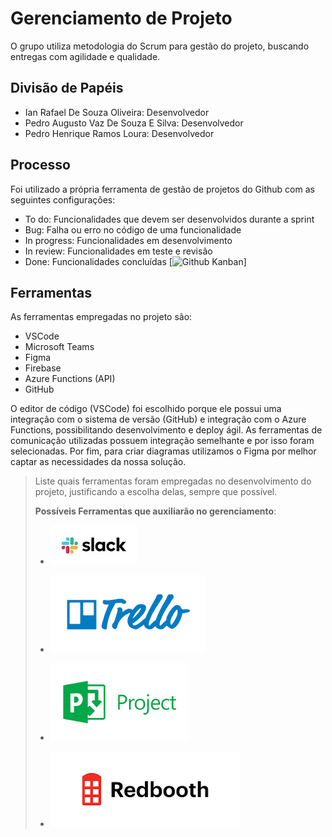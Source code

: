 # Gerenciamento de Projeto

O grupo utiliza metodologia do Scrum para gestão do projeto, buscando entregas com agilidade e qualidade.

## Divisão de Papéis

- Ian Rafael De Souza Oliveira: Desenvolvedor
- Pedro Augusto Vaz De Souza E Silva: Desenvolvedor
- Pedro Henrique Ramos Loura: Desenvolvedor

## Processo

Foi utilizado a própria ferramenta de gestão de projetos do Github com as seguintes configurações:
- To do: Funcionalidades que devem ser desenvolvidos durante a sprint
- Bug: Falha ou erro no código de uma funcionalidade
- In progress: Funcionalidades em desenvolvimento
- In review: Funcionalidades em teste e revisão
- Done: Funcionalidades concluídas
[![Github Kanban](img/Board.jpg)]
## Ferramentas

As ferramentas empregadas no projeto são:

- VSCode
- Microsoft Teams
- Figma
- Firebase
- Azure Functions (API)
- GitHub

O editor de código (VSCode) foi escolhido porque ele possui uma integração com o
sistema de versão (GitHub) e integração com o Azure Functions, possibilitando desenvolvimento e deploy ágil. As ferramentas de comunicação utilizadas possuem
integração semelhante e por isso foram selecionadas. Por fim, para criar diagramas utilizamos o Figma por melhor captar as necessidades da nossa solução.

> Liste quais ferramentas foram empregadas no desenvolvimento do
> projeto, justificando a escolha delas, sempre que possível.
> 
> **Possíveis Ferramentas que auxiliarão no gerenciamento**: 
> - [![Slack](img/slack.jpg)](https://slack.com/)
> - [![Trello](img/trello.png)](https://trello.com/)
> 
> - [![Microsof Project](img/project.png)](https://products.office.com/pt-br/project/project-and-portfolio-management-software)
> - [![Redbooth](img/redbooth.png)](https://redbooth.com/)
